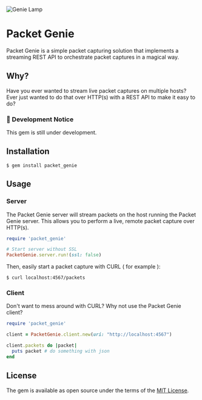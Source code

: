 ![Genie Lamp](https://i.imgur.com/jtBKrjU.png)

# Packet Genie

Packet Genie is a simple packet capturing solution that implements a streaming REST API to orchestrate packet captures in a magical way.

## Why?

Have you ever wanted to stream live packet captures on multiple hosts? Ever just wanted to do that over HTTP(s) with a REST API to make it easy to do? 

### 🚧  Development Notice

This gem is still under development.

## Installation

    $ gem install packet_genie

## Usage

### Server

The Packet Genie server will stream packets on the host running the Packet Genie server. This allows you to perform a live, remote packet capture over HTTP(s).

```ruby
require 'packet_genie'

# Start server without SSL
PacketGenie.server.run!(ssl: false)
```

Then, easily start a packet capture with CURL ( for example ):

```shell
$ curl localhost:4567/packets
```

### Client

Don't want to mess around with CURL? Why not use the Packet Genie client?

```ruby
require 'packet_genie'

client = PacketGenie.client.new(uri: "http://localhost:4567")

client.packets do |packet|
  puts packet # do something with json
end
```

## License

The gem is available as open source under the terms of the [MIT License](http://opensource.org/licenses/MIT).


